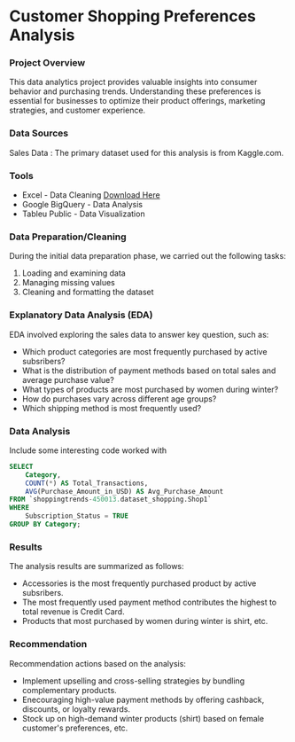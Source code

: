 # Customer Shopping Preferences Analysis

### Project Overview

This data analytics project provides valuable insights into consumer behavior and purchasing trends. Understanding these preferences is essential for businesses to optimize their product offerings, marketing strategies, and customer experience. 

### Data Sources

Sales Data : The primary dataset used for this analysis is from Kaggle.com.

### Tools

- Excel - Data Cleaning [Download Here](https://docs.google.com/spreadsheets/d/1S5gKb1fty-aPl1mWNcGQBXVSvSXVs5mCcw3adeqMQvY/edit?usp=sharing)
- Google BigQuery - Data Analysis
- Tableu Public - Data Visualization

### Data Preparation/Cleaning

During the initial data preparation phase, we carried out the following tasks:
1. Loading and examining data
2. Managing missing values
3. Cleaning and formatting the dataset

### Explanatory Data Analysis (EDA)

EDA involved exploring the sales data to answer key question, such as:

- Which product categories are most frequently purchased by active subsribers?
- What is the distribution of payment methods based on total sales and average purchase value?
- What types of products are most purchased by women during winter?
- How do purchases vary across different age groups?
- Which shipping method is most frequently used?

### Data Analysis

Include some interesting code worked with

```sql
SELECT
    Category,
    COUNT(*) AS Total_Transactions,
    AVG(Purchase_Amount_in_USD) AS Avg_Purchase_Amount
FROM `shoppingtrends-450013.dataset_shopping.Shop1`
WHERE
    Subscription_Status = TRUE
GROUP BY Category;
```

### Results

The analysis results are summarized as follows:
- Accessories is the most frequently purchased product by active subsribers.
- The most frequently used payment method contributes the highest to total revenue is Credit Card.
- Products that most purchased by women during winter is shirt, etc.

### Recommendation

Recommendation actions based on the analysis:
- Implement upselling and cross-selling strategies by bundling complementary products.
- Enecouraging high-value payment methods by offering cashback, discounts, or loyalty rewards.
- Stock up on high-demand winter products (shirt) based on female customer's preferences, etc.
